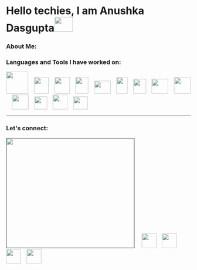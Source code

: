 <h1>Hello techies, I am Anushka Dasgupta<img height="40" width="50" src="https://user-images.githubusercontent.com/39513876/112366216-8cfe7400-8cfe-11eb-8116-7d3dbae20e97.gif"></h1>      
<h3>About Me:</h3>                                                   
<h3>Languages and Tools I have worked on:</h3>                                         
<a href="https://www.java.com/en/"><img height="60" width="60" src="https://i.pinimg.com/originals/79/5e/bb/795ebb5f4a470cd7242136237f61fc53.png"></a>&nbsp;&nbsp;&nbsp;&nbsp;<a href="https://www.w3schools.com/html/"><img height="45" width="40" src="https://banner2.cleanpng.com/20180802/tpl/8d69cc4026ef9ea2fbc9f5972dd52fe7.webp"></a>&nbsp;&nbsp;&nbsp;&nbsp;<a href="https://www.w3schools.com/css/"><img height="45" width="42" src="https://w7.pngwing.com/pngs/493/796/png-transparent-responsive-web-design-cascading-style-sheets-css3-html-css-design-and-build-web-sites-others-blue-angle-text-thumbnail.png"></a>&nbsp;&nbsp;&nbsp;&nbsp;<a href="https://www.w3schools.com/js/default.asp"><img height="45" width="35" src="https://encrypted-tbn0.gstatic.com/images?q=tbn:ANd9GcT7u82z2pTdCDj-F2HEPXzdwB8QDTEZ4J_ciD4TaZ-jl5csX_NrVRHpFCiQFmtE3K2VOVc&usqp=CAU"></a>&nbsp;&nbsp;&nbsp;&nbsp;<a href="https://www.arduino.cc/"><img height="35" width="45" src="https://upload.wikimedia.org/wikipedia/commons/thumb/8/87/Arduino_Logo.svg/720px-Arduino_Logo.svg.png"></a>&nbsp;&nbsp;&nbsp;&nbsp;<a href="https://www.raspberrypi.com/"><img height="45" width="30" src="https://cdn.worldvectorlogo.com/logos/raspberry-pi.svg"></a>&nbsp;&nbsp;&nbsp;&nbsp;<a href="https://www.tutorialspoint.com/cprogramming/index.htm"><img height="40" width="35" src="https://encrypted-tbn0.gstatic.com/images?q=tbn:ANd9GcQCZYkaAt6xhGgyAKeUPpZ7sRiQcO1POBO4fQ&s"></a>&nbsp;&nbsp;&nbsp;&nbsp;<a href="https://www.python.org/"><img height="40" width="45" src="https://upload.wikimedia.org/wikipedia/commons/thumb/c/c3/Python-logo-notext.svg/1869px-Python-logo-notext.svg.png"></a>&nbsp;&nbsp;&nbsp;&nbsp;<a href="https://www.netlify.com/"><img height="45" width="45" src="https://upload.wikimedia.org/wikipedia/commons/9/97/Netlify_logo_%282%29.svg"></a>&nbsp;&nbsp;&nbsp;&nbsp;<a href="https://git-scm.com/"><img height="40" width="45" src="https://git-scm.com/images/logos/downloads/Git-Icon-1788C.png"></a>&nbsp;&nbsp;&nbsp;&nbsp;<a href="https://www.mathworks.com/products/matlab.html"><img height="35" width="35" src="https://upload.wikimedia.org/wikipedia/commons/thumb/2/21/Matlab_Logo.png/640px-Matlab_Logo.png"></a>&nbsp;&nbsp;&nbsp;&nbsp;<a href="https://react.dev/learn"><img height="40" width="40" src="https://cdn4.iconfinder.com/data/icons/logos-3/600/React.js_logo-512.png"></a>&nbsp;&nbsp;&nbsp;&nbsp;<a href="https://tailwindcss.com/"><img height="35" width="40" src="https://miro.medium.com/v2/resize:fit:632/1*KTAstxDm8yEG17u94avrXw.png"></a>&nbsp;&nbsp;&nbsp;&nbsp;                    
<hr>                           
<h3>Let's connect:</h3>            
<a href=""><img height="300" width="350" src="https://media.tenor.com/ROOsgyUhs6IAAAAM/cup-of-coffee.gif"></a>&nbsp;&nbsp;&nbsp;&nbsp;&nbsp;<a href="https://in.linkedin.com/in/anudasgupta00"><img height="40" width="40" src="https://encrypted-tbn0.gstatic.com/images?q=tbn:ANd9GcRokEYt0yyh6uNDKL8uksVLlhZ35laKNQgZ9g&s"></a>&nbsp;&nbsp;&nbsp;&nbsp;<a href="https://www.instagram.com/_anushkadasgupta_/"><img height="40" width="40" src="https://upload.wikimedia.org/wikipedia/commons/9/95/Instagram_logo_2022.svg"></a>&nbsp;&nbsp;&nbsp;&nbsp;<a href="https://www.facebook.com/profile.php?id=100086013206871"><img height="40" width="40" src="https://encrypted-tbn0.gstatic.com/images?q=tbn:ANd9GcQiXN9xSEe8unzPBEQOeAKXd9Q55efGHGB9BA&s"></a>&nbsp;&nbsp;&nbsp;&nbsp;<a href="https://twitter.com/anushka_dg"><img height="40" width="40" src="https://encrypted-tbn0.gstatic.com/images?q=tbn:ANd9GcR4302-ehoAycWH9UqxPU6g994o94YPHj01Mg&s"></a>










<!---
anudasgupta00/anudasgupta00 is a ✨ special ✨ repository because its `README.md` (this file) appears on your GitHub profile.
You can click the Preview link to take a look at your changes.
--->

